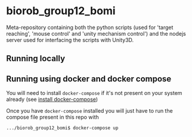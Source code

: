 # biorob_group12_bomi

Meta-repository containing both the python scripts (used for 'target reaching', 'mouse control' and 'unity mechanism control') and the nodejs server used for interfacing the scripts with Unity3D.

## Running locally

## Running using docker and docker compose

You will need to install `docker-compose` if it's not present on your system already (see [install docker-compose](https://docs.docker.com/compose/install))

Once you have `docker-compose` installed you will just have to run the compose file present in this repo with

```bash
.../biorob_group12_bomi$ docker-compose up
```